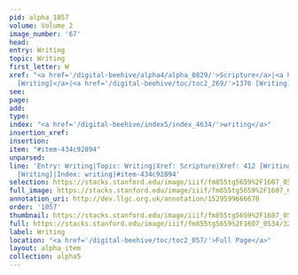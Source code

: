 ```yaml
---
pid: alpha_1057
volume: Volume 2
image_number: '67'
head: 
entry: Writing
topic: Writing
first_letter: W
xref: "<a href='/digital-beehive/alpha4/alpha_0829/'>Scripture</a>|<a href='/digital-beehive/toc/toc2_107/'>412
  [Writing]</a>|<a href='/digital-beehive/toc/toc2_269/'>1376 [Writing]</a>"
see: 
page: 
add: 
type: 
index: "<a href='/digital-beehive/index5/index_4634/'>writing</a>"
insertion_xref: 
insertion: 
item: "#item-434c92894"
unparsed: 
line: 'Entry: Writing|Topic: Writing|Xref: Scripture|Xref: 412 [Writing]|Xref: 1376
  [Writing]|Index: writing|#item-434c92894'
selection: https://stacks.stanford.edu/image/iiif/fm855tg5659%2F1607_0534/326,2982,3010,316/full/0/default.jpg
full_image: https://stacks.stanford.edu/image/iiif/fm855tg5659%2F1607_0534/full/full/0/default.jpg
annotation_uri: http://dev.llgc.org.uk/annotation/1529599666670
order: '1057'
thumbnail: https://stacks.stanford.edu/image/iiif/fm855tg5659%2F1607_0534/326,2982,600,180/250,/0/default.jpg
full: https://stacks.stanford.edu/image/iiif/fm855tg5659%2F1607_0534/326,2982,3010,316/full/0/default.jpg
label: Writing
location: "<a href='/digital-beehive/toc/toc2_057/'>Full Page</a>"
layout: alpha_item
collection: alpha5
---
```

